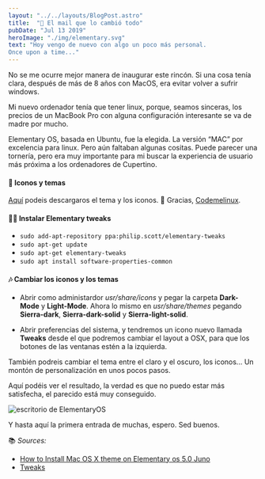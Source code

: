 ```yaml
---
layout: "../../layouts/BlogPost.astro"
title:  "🎯 El mail que lo cambió todo"
pubDate: "Jul 13 2019"
heroImage: "./img/elementary.svg"
text: "Hoy vengo de nuevo con algo un poco más personal.
Once upon a time..."
---
```



No se me ocurre mejor manera de inaugurar este rincón. Si una cosa tenía clara, después de más de 8 años con MacOS, era evitar volver a sufrir windows.

Mi nuevo ordenador tenía que tener linux, porque, seamos sinceras, los precios de un MacBook Pro con alguna configuración interesante se va de madre por mucho.

Elementary OS, basada en Ubuntu, fue la elegida. La versión “MAC” por excelencia para linux. Pero aún faltaban algunas cositas. Puede parecer una tornería, pero era muy importante para mi buscar la experiencia de usuario más próxima a los ordenadores de Cupertino.

#### 🎨 Iconos y temas

[Aquí](https://github.com/codemelinux/Elementary5.0-JunoTheme-ver1.0) podeis descargaros el tema y los iconos. 🙏 Gracias, [Codemelinux](https://github.com/codemelinux).

#### 👷🏾 Instalar Elementary tweaks

- `sudo add-apt-repository ppa:philip.scott/elementary-tweaks`
- `sudo apt-get update`
- `sudo apt-get elementary-tweaks`
- `sudo apt install software-properties-common`

#### 🎶 Cambiar los iconos y los temas

- Abrir como administardor _usr/share/icons_ y pegar la carpeta **Dark-Mode** y **Light-Mode**.
  Ahora lo mismo en _usr/share/themes_ pegando **Sierra-dark**, **Sierra-dark-solid** y **Sierra-light-solid**.

- Abrir preferencias del sistema, y tendremos un icono nuevo llamada **Tweaks** desde el que podremos cambiar el layout a OSX, para que los botones de las ventanas estén a la izquierda.

También podreis cambiar el tema entre el claro y el oscuro, los iconos... Un montón de personalización en unos pocos pasos.

Aquí podéis ver el resultado, la verdad es que no puedo estar más satisfecha, el parecido está muy conseguido.

![escritorio de ElementaryOS](../img/elementarytweaks.png)

Y hasta aquí la primera entrada de muchas, espero. Sed buenos.

📚 _Sources:_

- [How to Install Mac OS X theme on Elementary os 5.0 Juno](https://visionofgeek.com/how-to-install-mac-os-x-theme-on-elementary-os-5-0-juno/)
- [Tweaks](https://github.com/elementary-tweaks/elementary-tweaks)
